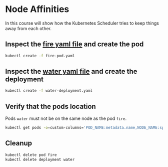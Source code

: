 # Node Affinities

In this course will show how the Kubernetes Scheduler tries to keep things away from each other.

## Inspect the [fire yaml file](./fire-pod.yaml) and create the pod

```bash
kubectl create -f fire-pod.yaml
```

## Inspect the [water yaml file](./water-deployment.yaml) and create the deployment

```bash
kubectl create -f water-deployment.yaml
```

## Verify that the pods location

Pods `water` must not be on the same node as the pod `fire`.

```bash
kubectl get pods -o=custom-columns='POD_NAME:metadata.name,NODE_NAME:spec.nodeName'
```

## Cleanup

```bash
kubectl delete pod fire
kubectl delete deployment water
```